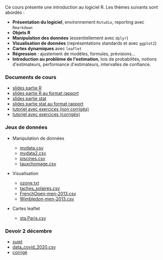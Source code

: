 Ce cours présente une introduction au logiciel R. Les thèmes suivants sont abordés :

- **Présentation du logiciel**, environnement `Rstudio`, reporting avec `Rmarkdown`   
- **Objets R**
- **Manipulation des données** (essentiellement avec `dplyr`)
- **Visualisation de données** (représentations standards et avec `ggplot2`)
- **Cartes dynamiques** avec `leaflet`
- **Régression** : ajustement de modèles, formules, prévisions...
- **Introduction au problème de l'estimation**, lois de probabilités, notions d'estimateurs, performance d'estimateurs, intervalles de confiance.


### Documents de cours

- [slides partie R](pres_R.pdf)
- [slides partie R au format rapport](pres_R_imp.pdf)
- [slides partie stat](cours_stat_ens.pdf)
- [slides partie stat au format rapport](cours_article_ens.pdf)
- [tutoriel avec exercices (non corrigés)](https://lrouviere.github.io/TUTO_R/)
- [tutoriel avec exercices (corrigés)](https://lrouviere.github.io/TUTO_R/correction/)


### Jeux de données

- Manipulation de données
  - [mydata.csv](mydata.csv)
  - [mydata2.csv](mydata2.csv)
  - [piscines.csv](piscines.csv)
  - [tauxchomage.csv](tauxchomage.csv)
  
- Visualisation 
  - [ozone.txt](ozone.txt)
  - [taches_solaires.csv](taches_solaires.csv)
  - [FrenchOpen-men-2013.csv](FrenchOpen-men-2013.csv)
  - [Wimbledon-men-2013.csv](Wimbledon-men-2013.csv)
  
- Cartes leaflet
  - [sta.Paris.csv](sta.Paris.csv)

### Devoir 2 décembre

- [sujet](decembre_2020_sujet.pdf)
- [data_covid_2020.csv](data_covid_2020.csv)
- [corrigé](decembre_2020_corrige.pdf)

<!---
---

- [slides, partie stat](cours_stat_ens.pdf)
- [slides au format rapport, partie stat](cours_article_ens.pdf)


### Exercices, notebook

- Fiche 1 : Environnement RStudio, Rmarkdown et Packages, [Rmd](fiche1.Rmd), [html](fiche1.nb.html)
- Fiche 2 : Les objets R, [Rmd](fiche2_stu.Rmd), [html](fiche2_stu.nb.html)
- Fiche 3 : Manipuler les données dans le tidyverse, [Rmd](fiche3_stu.Rmd), [html](fiche3_stu.nb.html)
- Fiche 4 : Visualiser les données (approche classique et ggplot2), [Rmd](fiche4_stu.Rmd), [html](fiche4_stu.nb.html)
  - graphes pour éditer la fiche : [Challenge 1](challenge1.pdf), [Challenge 2](challenge2.pdf), [Challenge 3](challenge3.pdf), [Challenge 4](challenge4.pdf)
- [Fiche 5](fiche5_stu.Rmd) : Introduction aux cartes leaflet.
- Fiche 6 : Régression avec R, [Rmd](fiche6_stu.Rmd), [html](fiche6_stu.nb.html)
- [Fiche 7](fiche7.nb.html) : Importation de tables SAS sur R
- Fiche stat, [Rmd](fiche_estimation_std.Rmd), [html](fiche_estimation_std.nb.html)

### Corrections

- [Fiche 1](fiche1.nb.html)
- [Fiche 2](fiche2_cor.html)
- [Fiche 3](fiche3_cor.html)
- [Fiche 4](fiche4_cor.html)
- [Fiche 5](fiche5_cor.html)
- [Fiche 6](fiche6_cor.html)
- [Fiche stat](fiche_estimation.html)

--->
<!---
- [Fiche 1](https://lrouviere.github.io/fiche1.nb.html)
- [Fiche 2](https://lrouviere.github.io/fiche2_cor.html)
- [Fiche 3](https://lrouviere.github.io/fiche3_cor.html)
- [Fiche 4](https://lrouviere.github.io/fiche4_cor.html)
- [Fiche 5](https://lrouviere.github.io/fiche5_cor.html)
- [Fiche 6](https://lrouviere.github.io/fiche6_cor.html)
--->




